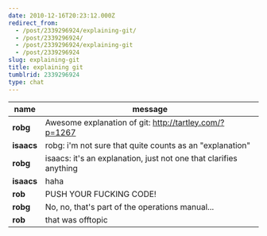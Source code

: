 ```yaml
---
date: 2010-12-16T20:23:12.000Z
redirect_from:
  - /post/2339296924/explaining-git/
  - /post/2339296924/
  - /post/2339296924/explaining-git
  - /post/2339296924
slug: explaining-git
title: explaining git
tumblrid: 2339296924
type: chat
---
```

|name|message|
|-----|-----|
| **robg** | Awesome explanation of git: http://tartley.com/?p=1267 |
| **isaacs** | robg: i'm not sure that quite counts as an "explanation" |
| **robg** | isaacs: it's an explanation, just not one that clarifies anything |
| **isaacs** | haha |
| **rob** | PUSH YOUR FUCKING CODE! |
| **robg** | No, no, that's part of the operations manual... |
| **rob** | that was offtopic |
